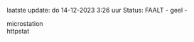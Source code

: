 laatste update: 
do 14-12-2023  3:26   uur 
Status: FAALT - geel - 
<div class="service Y">microstation</div><div class="service G">httpstat</div>